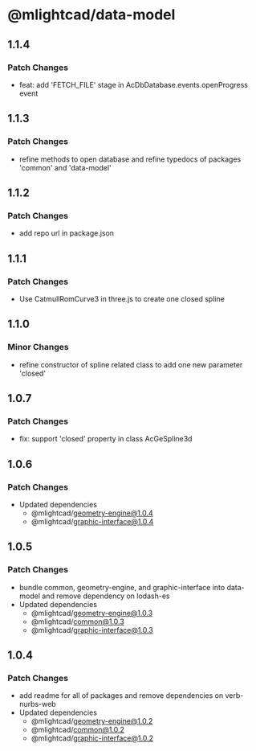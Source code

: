 # @mlightcad/data-model

## 1.1.4

### Patch Changes

- feat: add 'FETCH_FILE' stage in AcDbDatabase.events.openProgress event

## 1.1.3

### Patch Changes

- refine methods to open database and refine typedocs of packages 'common' and 'data-model'

## 1.1.2

### Patch Changes

- add repo url in package.json

## 1.1.1

### Patch Changes

- Use CatmullRomCurve3 in three.js to create one closed spline

## 1.1.0

### Minor Changes

- refine constructor of spline related class to add one new parameter 'closed'

## 1.0.7

### Patch Changes

- fix: support 'closed' property in class AcGeSpline3d

## 1.0.6

### Patch Changes

- Updated dependencies
  - @mlightcad/geometry-engine@1.0.4
  - @mlightcad/graphic-interface@1.0.4

## 1.0.5

### Patch Changes

- bundle common, geometry-engine, and graphic-interface into data-model and remove dependency on lodash-es
- Updated dependencies
  - @mlightcad/geometry-engine@1.0.3
  - @mlightcad/common@1.0.3
  - @mlightcad/graphic-interface@1.0.3

## 1.0.4

### Patch Changes

- add readme for all of packages and remove dependencies on verb-nurbs-web
- Updated dependencies
  - @mlightcad/geometry-engine@1.0.2
  - @mlightcad/common@1.0.2
  - @mlightcad/graphic-interface@1.0.2
